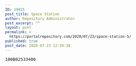 ```yaml
---
ID: 19025
post_title: Space Station
author: Repository Administrator
post_excerpt: ""
layout: post
permalink: >
  https://portalrepository.com/2020/07/23/space-station-5/
published: true
post_date: 2020-07-23 12:39:38
---
```

<pre>100B02533406</pre>